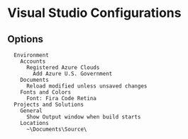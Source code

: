 # Visual Studio Configurations
  ## Options

      Environment
        Accounts
          Registered Azure Clouds
            Add Azure U.S. Government
        Documents
          Reload modified unless unsaved changes
        Fonts and Colors
          Font: Fira Code Retina
      Projects and Solutions
        General
          Show Output window when build starts
        Locations
          ~\Documents\Source\
